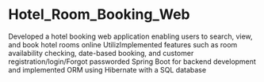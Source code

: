 # Hotel_Room_Booking_Web
Developed a hotel booking web application enabling users to search, view, and book hotel rooms online UtilizImplemented features such as room availability checking, date-based booking, and customer registration/login/Forgot passworded Spring Boot for backend development and implemented ORM using Hibernate with a SQL database
